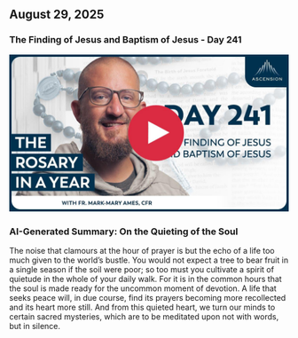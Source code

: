 ## August 29, 2025

### The Finding of Jesus and Baptism of Jesus - Day 241

[![The Finding of Jesus and Baptism of Jesus](/August/jpgs/Day241.jpg)](https://youtu.be/XeLkohwxsPI "The Finding of Jesus and Baptism of Jesus")

### AI-Generated Summary: On the Quieting of the Soul

The noise that clamours at the hour of prayer is but the echo of a life too much given to the world’s bustle. You would not expect a tree to bear fruit in a single season if the soil were poor; so too must you cultivate a spirit of quietude in the whole of your daily walk. For it is in the common hours that the soul is made ready for the uncommon moment of devotion. A life that seeks peace will, in due course, find its prayers becoming more recollected and its heart more still. And from this quieted heart, we turn our minds to certain sacred mysteries, which are to be meditated upon not with words, but in silence.
